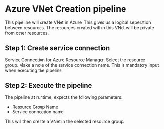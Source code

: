 # Azure VNet Creation pipeline

This pipeline will create VNet in Azure. This gives us a logical seperation between resources. The resources created within this VNet will be private from other resources.

## Step 1: Create service connection
Service Connection for Azure Resource Manager. Select the resource group. 
Make a note of the service connection name. This is mandatory input when executing the pipeline.

## Step 2: Execute the pipeline
The pipeline at runtime, expects the following parameters:
 - Resource Group Name
 - Service connection name


This will then create a VNet in the selected resource group. 